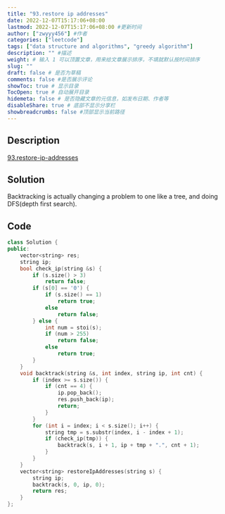 ```yaml
---
title: "93.restore ip addresses"
date: 2022-12-07T15:17:06+08:00
lastmod: 2022-12-07T15:17:06+08:00 #更新时间
author: ["zwyyy456"] #作者
categories: ["leetcode"]
tags: ["data structure and algorithms", "greedy algorithm"]
description: "" #描述
weight: # 输入 1 可以顶置文章，用来给文章展示排序，不填就默认按时间排序
slug: ""
draft: false # 是否为草稿
comments: false #是否展示评论
showToc: true # 显示目录
TocOpen: true # 自动展开目录
hidemeta: false # 是否隐藏文章的元信息，如发布日期、作者等
disableShare: true # 底部不显示分享栏
showbreadcrumbs: false #顶部显示当前路径
---
```

## Description
[93.restore-ip-addresses](https://leetcode.com/problems/restore-ip-addresses/)

## Solution
Backtracking is actually changing a problem to one like a tree, and doing DFS(depth first search).

## Code
```cpp
class Solution {
public:
    vector<string> res;
    string ip;
    bool check_ip(string &s) {
        if (s.size() > 3)
            return false;
        if (s[0] == '0') {
            if (s.size() == 1)
                return true;
            else
                return false;
        } else {
            int num = stoi(s);
            if (num > 255)
                return false;
            else
                return true;
        }
    }
    void backtrack(string &s, int index, string ip, int cnt) {
        if (index >= s.size()) {
            if (cnt == 4) {
                ip.pop_back();
                res.push_back(ip);
                return;
            }
        }
        for (int i = index; i < s.size(); i++) {
            string tmp = s.substr(index, i - index + 1);
            if (check_ip(tmp)) {
                backtrack(s, i + 1, ip + tmp + ".", cnt + 1);
            }
        }
    }
    vector<string> restoreIpAddresses(string s) {
        string ip;
        backtrack(s, 0, ip, 0);
        return res;
    }
};
```

